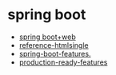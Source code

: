 # spring boot

- [spring boot+web](https://spring.io/guides/gs/serving-web-content/)
- [reference-htmlsingle](https://docs.spring.io/spring-boot/docs/2.1.4.RELEASE/reference/htmlsingle/)
- [spring-boot-features.](https://docs.spring.io/spring-boot/docs/current-SNAPSHOT/reference/html/spring-boot-features.html#boot-features)
- [production-ready-features](https://docs.spring.io/spring-boot/docs/current-SNAPSHOT/reference/html/production-ready-features.html#production-ready)
